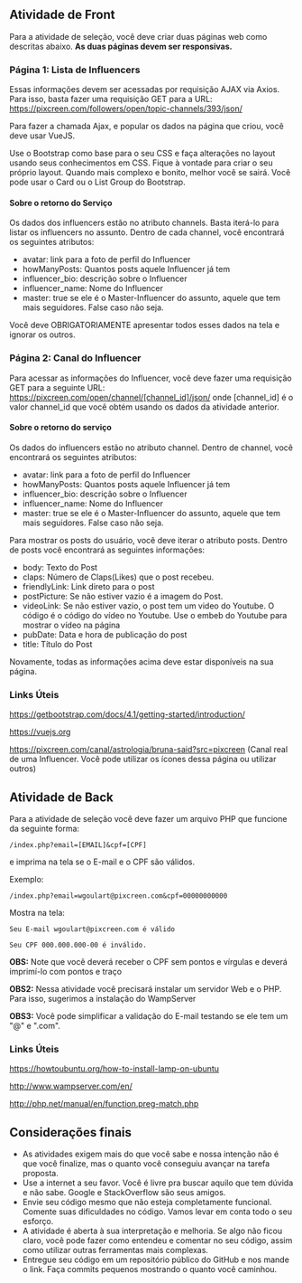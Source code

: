## Atividade de Front

Para a atividade de seleção, você deve criar duas páginas web como descritas abaixo.
**As duas páginas devem ser responsivas.**

### Página 1: Lista de Influencers

Essas informações devem ser acessadas por requisição AJAX via Axios.
Para isso, basta fazer uma requisição GET para a URL: https://pixcreen.com/followers/open/topic-channels/393/json/

Para fazer a chamada Ajax, e popular os dados na página que criou, você deve usar VueJS.

Use o Bootstrap como base para o seu CSS e faça alterações no layout usando seus conhecimentos em CSS.
Fique à vontade para criar o seu próprio layout.
Quando mais complexo e bonito, melhor você se sairá. Você pode usar o Card ou o List Group do Bootstrap.

#### Sobre o retorno do Serviço
Os dados dos influencers estão no atributo channels. Basta iterá-lo para listar os influencers no assunto.
Dentro de cada channel, você encontrará os seguintes atributos:
- avatar: link para a foto de perfil do Influencer
- howManyPosts: Quantos posts aquele Influencer já tem
- influencer_bio: descrição sobre o Influencer
- influencer_name: Nome do Influencer
- master: true se ele é o Master-Influencer do assunto, aquele que tem mais seguidores. False caso não seja.

Você deve OBRIGATORIAMENTE apresentar todos esses dados na tela e ignorar os outros.


### Página 2: Canal do Influencer

Para acessar as informações do Influencer, você deve fazer uma requisição GET para a seguinte URL: 
https://pixcreen.com/open/channel/[channel_id]/json/ onde [channel_id] é o valor channel_id que você obtém usando os dados da atividade anterior.

#### Sobre o retorno do serviço
Os dados do influencers estão no atributo channel.
Dentro de channel, você encontrará os seguintes atributos:
- avatar: link para a foto de perfil do Influencer
- howManyPosts: Quantos posts aquele Influencer já tem
- influencer_bio: descrição sobre o Influencer
- influencer_name: Nome do Influencer
- master: true se ele é o Master-Influencer do assunto, aquele que tem mais seguidores. False caso não seja.

Para mostrar os posts do usuário, você deve iterar o atributo posts.
Dentro de posts você encontrará as seguintes informações:
- body: Texto do Post
- claps: Número de Claps(Likes) que o post recebeu.
- friendlyLink: Link direto para o post
- postPicture: Se não estiver vazio é a imagem do Post.
- videoLink: Se não estiver vazio, o post tem um video do Youtube.
O código é o código do vídeo no Youtube. Use o embeb do Youtube para mostrar o vídeo na página
- pubDate: Data e hora de publicação do post
- title: Título do Post

Novamente, todas as informações acima deve estar disponíveis na sua página.


### Links Úteis
https://getbootstrap.com/docs/4.1/getting-started/introduction/

https://vuejs.org

https://pixcreen.com/canal/astrologia/bruna-said?src=pixcreen (Canal real de uma Influencer. Você pode utilizar os ícones dessa página ou utilizar outros)


## Atividade de Back

Para a atividade de seleção você deve fazer um arquivo PHP que funcione da seguinte forma:

```
/index.php?email=[EMAIL]&cpf=[CPF]
```

e imprima na tela se o E-mail e o CPF são válidos.

Exemplo:

```
/index.php?email=wgoulart@pixcreen.com&cpf=00000000000
```

Mostra na tela:

```
Seu E-mail wgoulart@pixcreen.com é válido

Seu CPF 000.000.000-00 é inválido.
```

**OBS:** Note que você deverá receber o CPF sem pontos e vírgulas e deverá imprimí-lo com pontos e traço

**OBS2:** Nessa atividade você precisará instalar um servidor Web e o PHP. Para isso, sugerimos a instalação do WampServer

**OBS3:** Você pode simplificar a validação do E-mail testando se ele tem um "@" e ".com".

### Links Úteis
https://howtoubuntu.org/how-to-install-lamp-on-ubuntu

http://www.wampserver.com/en/

http://php.net/manual/en/function.preg-match.php

## Considerações finais

- As atividades exigem mais do que você sabe e nossa intenção não é que você finalize, mas o quanto você conseguiu avançar na tarefa proposta.
- Use a internet a seu favor. Você é livre pra buscar aquilo que tem dúvida e não sabe. Google e StackOverflow são seus amigos.
- Envie seu código mesmo que não esteja completamente funcional. Comente suas dificuldades no código. Vamos levar em conta todo o seu esforço.
- A atividade é aberta à sua interpretação e melhoria. Se algo não ficou claro, você pode fazer como entendeu e comentar no seu código, assim como utilizar outras ferramentas mais complexas.
- Entregue seu código em um repositório público do GitHub e nos mande o link. Faça commits pequenos mostrando o quanto você caminhou.
